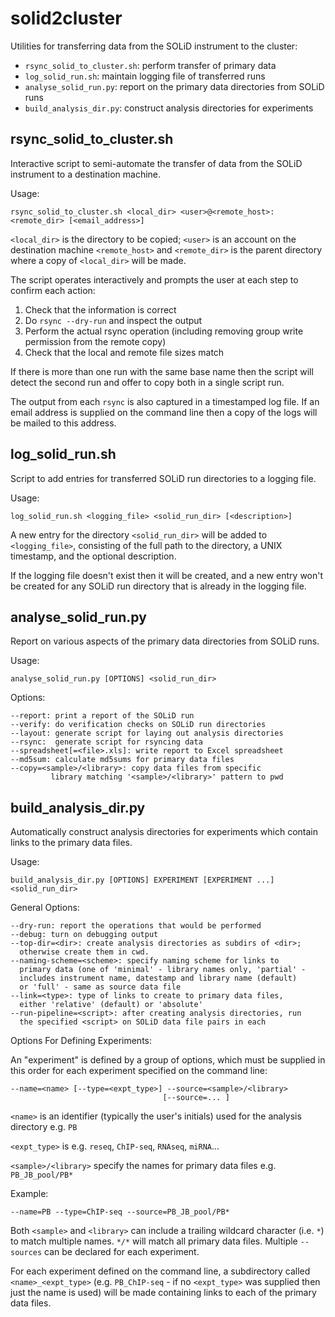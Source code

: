 solid2cluster
=============

Utilities for transferring data from the SOLiD instrument to the cluster:

 *   `rsync_solid_to_cluster.sh`: perform transfer of primary data
 *   `log_solid_run.sh`: maintain logging file of transferred runs
 *   `analyse_solid_run.py`: report on the primary data directories from SOLiD runs
 *   `build_analysis_dir.py`: construct analysis directories for experiments


rsync_solid_to_cluster.sh
-------------------------

Interactive script to semi-automate the transfer of data from the SOLiD
instrument to a destination machine.

Usage:

    rsync_solid_to_cluster.sh <local_dir> <user>@<remote_host>:<remote_dir> [<email_address>]

`<local_dir>` is the directory to be copied; `<user>` is an account on the
destination machine `<remote_host>` and `<remote_dir>` is the parent directory
where a copy of `<local_dir>` will be made.

The script operates interactively and prompts the user at each step to
confirm each action:

1. Check that the information is correct
2. Do `rsync --dry-run` and inspect the output
3. Perform the actual rsync operation (including removing group write permission from the remote copy)
4. Check that the local and remote file sizes match

If there is more than one run with the same base name then the script will detect the second run
and offer to copy both in a single script run.

The output from each `rsync` is also captured in a timestamped log file. If an email address is supplied
on the command line then a copy of the logs will be mailed to this address.


log_solid_run.sh
----------------

Script to add entries for transferred SOLiD run directories to a logging file.

Usage:

    log_solid_run.sh <logging_file> <solid_run_dir> [<description>]

A new entry for the directory `<solid_run_dir>` will be added to `<logging_file>`, consisting of
the full path to the directory, a UNIX timestamp, and the optional description.

If the logging file doesn't exist then it will be created, and a new entry won't be created for any
SOLiD run directory that is already in the logging file.


analyse_solid_run.py
--------------------

Report on various aspects of the primary data directories from SOLiD runs.

Usage:

    analyse_solid_run.py [OPTIONS] <solid_run_dir>

Options:

    --report: print a report of the SOLiD run
    --verify: do verification checks on SOLiD run directories
    --layout: generate script for laying out analysis directories
    --rsync:  generate script for rsyncing data
    --spreadsheet[=<file>.xls]: write report to Excel spreadsheet
    --md5sum: calculate md5sums for primary data files
    --copy=<sample>/<library>: copy data files from specific
             library matching '<sample>/<library>' pattern to pwd


build_analysis_dir.py
---------------------

Automatically construct analysis directories for experiments which contain links to the primary
data files.

Usage:

    build_analysis_dir.py [OPTIONS] EXPERIMENT [EXPERIMENT ...] <solid_run_dir>

General Options:

    --dry-run: report the operations that would be performed
    --debug: turn on debugging output
    --top-dir=<dir>: create analysis directories as subdirs of <dir>;
      otherwise create them in cwd.
    --naming-scheme=<scheme>: specify naming scheme for links to
      primary data (one of 'minimal' - library names only, 'partial' -
      includes instrument name, datestamp and library name (default)
      or 'full' - same as source data file
    --link=<type>: type of links to create to primary data files,
      either 'relative' (default) or 'absolute'
    --run-pipeline=<script>: after creating analysis directories, run
      the specified <script> on SOLiD data file pairs in each

Options For Defining Experiments:

An "experiment" is defined by a group of options, which must be supplied
in this order for each experiment specified on the command line:

    --name=<name> [--type=<expt_type>] --source=<sample>/<library>
                                      [--source=... ]

`<name>` is an identifier (typically the user's initials) used for the
analysis directory e.g. `PB`

`<expt_type>` is e.g. `reseq`, `ChIP-seq`, `RNAseq`, `miRNA`...

`<sample>/<library>` specify the names for primary data files e.g.
`PB_JB_pool/PB*`

Example:

    --name=PB --type=ChIP-seq --source=PB_JB_pool/PB*

Both `<sample>` and `<library>` can include a trailing wildcard character
(i.e. `*`) to match multiple names. `*/*` will match all primary data files.
Multiple `--sources` can be declared for each experiment.

For each experiment defined on the command line, a subdirectory called
`<name>_<expt_type>` (e.g. `PB_ChIP-seq` - if no `<expt_type>`
was supplied then just the name is used) will be made containing links to
each of the primary data files.
